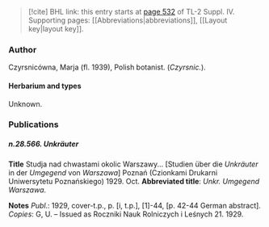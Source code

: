 > [!cite] BHL link: this entry starts at [page 532](https://www.biodiversitylibrary.org/item/103860#page/542/mode/1up) of TL-2 Suppl. IV.
> Supporting pages: [[Abbreviations|abbreviations]], [[Layout key|layout key]].

### Author

Czyrsnicówna, Marja (fl. 1939), Polish botanist. (*Czyrsnic.*).

#### Herbarium and types

Unknown.

### Publications

##### n.28.566. Unkräuter

**Title**
Studja nad chwastami okolic Warszawy... \[Studien über die *Unkräuter* in der *Umgegend* von *Warszawa*\] Poznań (Czionkami Drukarni Uniwersytetu Poznańskiego) 1929. Oct.
**Abbreviated title**: *Unkr. Umgegend Warszawa*.

**Notes**
*Publ*.: 1929, cover-t.p., p. \[i, t.p.\], \[1\]-44, \[p. 42-44 German abstract\]. *Copies*: G, U. – Issued as Roczniki Nauk Rolniczych i Leśnych 21. 1929.
